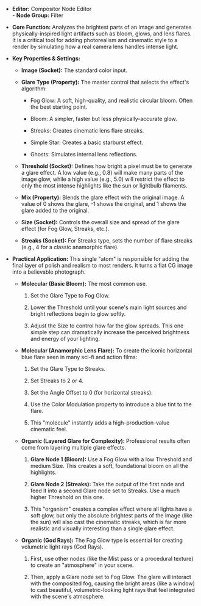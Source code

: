 - **Editor:** Compositor Node Editor  
- **Node Group:** Filter
    
- **Core Function:** Analyzes the brightest parts of an image and generates physically-inspired light artifacts such as bloom, glows, and lens flares. It is a critical tool for adding photorealism and cinematic style to a render by simulating how a real camera lens handles intense light.
    
- **Key Properties & Settings:**
    
    - **Image (Socket):** The standard color input.
        
    - **Glare Type (Property):** The master control that selects the effect's algorithm:
        
        - Fog Glow: A soft, high-quality, and realistic circular bloom. Often the best starting point.
            
        - Bloom: A simpler, faster but less physically-accurate glow.
            
        - Streaks: Creates cinematic lens flare streaks.
            
        - Simple Star: Creates a basic starburst effect.
            
        - Ghosts: Simulates internal lens reflections.
            
    - **Threshold (Socket):** Defines how bright a pixel must be to generate a glare effect. A low value (e.g., 0.8) will make many parts of the image glow, while a high value (e.g., 5.0) will restrict the effect to only the most intense highlights like the sun or lightbulb filaments.
        
    - **Mix (Property):** Blends the glare effect with the original image. A value of 0 shows the glare, -1 shows the original, and 1 shows the glare added to the original.
        
    - **Size (Socket):** Controls the overall size and spread of the glare effect (for Fog Glow, Streaks, etc.).
        
    - **Streaks (Socket):** For Streaks type, sets the number of flare streaks (e.g., 4 for a classic anamorphic flare).
        
- **Practical Application:** This single "atom" is responsible for adding the final layer of polish and realism to most renders. It turns a flat CG image into a believable photograph.
    
    - **Molecular (Basic Bloom):** The most common use.
        
        1. Set the Glare Type to Fog Glow.
            
        2. Lower the Threshold until your scene's main light sources and bright reflections begin to glow softly.
            
        3. Adjust the Size to control how far the glow spreads. This one simple step can dramatically increase the perceived brightness and energy of your lighting.
            
    - **Molecular (Anamorphic Lens Flare):** To create the iconic horizontal blue flare seen in many sci-fi and action films:
        
        1. Set the Glare Type to Streaks.
            
        2. Set Streaks to 2 or 4.
            
        3. Set the Angle Offset to 0 (for horizontal streaks).
            
        4. Use the Color Modulation property to introduce a blue tint to the flare.
            
        5. This "molecule" instantly adds a high-production-value cinematic feel.
            
    - **Organic (Layered Glare for Complexity):** Professional results often come from layering multiple glare effects.
        
        1. **Glare Node 1 (Bloom):** Use a Fog Glow with a low Threshold and medium Size. This creates a soft, foundational bloom on all the highlights.
            
        2. **Glare Node 2 (Streaks):** Take the output of the first node and feed it into a second Glare node set to Streaks. Use a much higher Threshold on this one.
            
        3. This "organism" creates a complex effect where all lights have a soft glow, but only the absolute brightest parts of the image (like the sun) will also cast the cinematic streaks, which is far more realistic and visually interesting than a single glare effect.
            
    - **Organic (God Rays):** The Fog Glow type is essential for creating volumetric light rays (God Rays).
        
        1. First, use other nodes (like the Mist pass or a procedural texture) to create an "atmosphere" in your scene.
            
        2. Then, apply a Glare node set to Fog Glow. The glare will interact with the composited fog, causing the bright areas (like a window) to cast beautiful, volumetric-looking light rays that feel integrated with the scene's atmosphere.